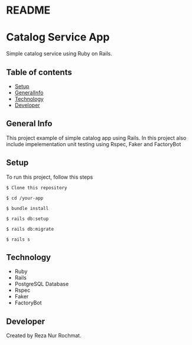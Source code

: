 # README

# Catalog Service App
Simple catalog service using Ruby on Rails. 

## Table of contents
* [Setup](#setup)
* [GeneralInfo](#general-info)
* [Technology](#technology)
* [Developer](#developer)

## General Info
This project example of simple catalog app using Rails. In this project also include impelementation unit testing using Rspec, Faker and FactoryBot

## Setup
To run this project, follow this steps 
```
$ Clone this repository

$ cd /your-app

$ bundle install

$ rails db:setup

$ rails db:migrate

$ rails s 
```

## Technology
* Ruby
* Rails
* PostgreSQL Database
* Rspec
* Faker
* FactoryBot

## Developer
Created by Reza Nur Rochmat.